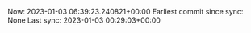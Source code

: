 Now: 2023-01-03 06:39:23.240821+00:00 Earliest commit since sync: None Last sync: 2023-01-03 00:29:03+00:00
